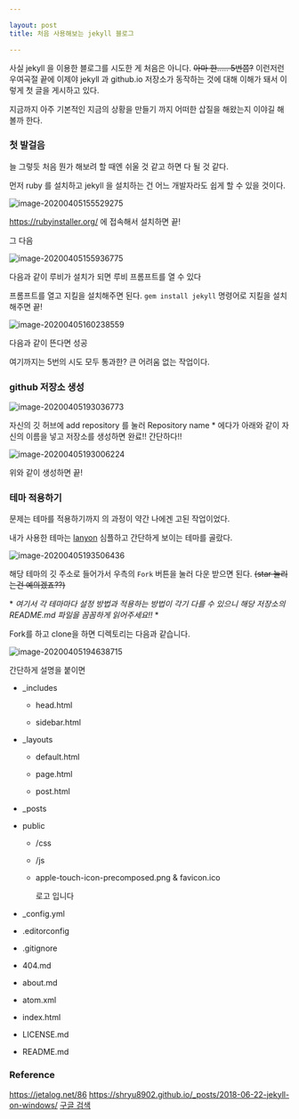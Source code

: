 ```yaml
---

layout: post
title: 처음 사용해보는 jekyll 블로그

---
```


사실 jekyll 을 이용한 블로그를 시도한 게 처음은 아니다. ~~아마 한..... 5번쯤?~~ 이런저런 우여곡절 끝에 이제야 jekyll 과 github.io 저장소가 동작하는 것에 대해 이해가 돼서 이렇게 첫 글을 게시하고 있다.

지금까지 아주 기본적인 지금의 상황을 만들기 까지 어떠한 삽질을 해왔는지 이야길 해볼까 한다.

### 첫 발걸음

늘 그렇듯 처음 뭔가 해보려 할 때엔 쉬울 것 같고 하면 다 될 것 같다.

먼저 ruby 를 설치하고 jekyll 을 설치하는 건 어느 개발자라도 쉽게 할 수 있을 것이다.

![image-20200405155529275](C:\Users\osk\AppData\Roaming\Typora\typora-user-images\image-20200405155529275.png)

https://rubyinstaller.org/ 에 접속해서 설치하면 끝!

그 다음

![image-20200405155936775](C:\Users\osk\AppData\Roaming\Typora\typora-user-images\image-20200405155936775.png)

다음과 같이 루비가 설치가 되면 루비 프롬프트를 열 수 있다

프롬프트를 열고 지킬을 설치해주면 된다. ```gem install jekyll``` 명령어로 지킬을 설치해주면 끝!

![image-20200405160238559](C:\Users\osk\AppData\Roaming\Typora\typora-user-images\image-20200405160238559.png)

다음과 같이 뜬다면 성공

여기까지는 5번의 시도 모두 통과한? 큰 어려움 없는 작업이다.

### github 저장소 생성

![image-20200405193036773](C:\Users\osk\AppData\Roaming\Typora\typora-user-images\image-20200405193036773.png)

자신의 깃 허브에 add repository 를 눌러 Repository name * 에다가 아래와 같이 자신의 이름을 넣고 저장소를 생성하면 완료!! 간단하다!!

![image-20200405193006224](C:\Users\osk\AppData\Roaming\Typora\typora-user-images\image-20200405193006224.png)

위와 같이 생성하면 끝!

### 테마 적용하기

문제는 테마를 적용하기까지 의 과정이 약간 나에겐 고된 작업이었다. 

내가 사용한 테마는 [lanyon](https://github.com/poole/lanyon) 심플하고 간단하게 보이는 테마를 골랐다. 

![image-20200405193506436](C:\Users\osk\AppData\Roaming\Typora\typora-user-images\image-20200405193506436.png)

해당 테마의 깃 주소로 들어가서 우측의 ```Fork``` 버튼을 눌러 다운 받으면 된다. ~~(star 눌리는건 예의겠죠??)~~

\* *여기서 각 테마마다 설정 방법과 적용하는 방법이 각기 다를 수 있으니 해당 저장소의 README.md 파일을 꼼꼼하게 읽어주세요!!* \*

Fork를 하고 clone을 하면 디렉토리는 다음과 같습니다.

![image-20200405194638715](C:\Users\osk\AppData\Roaming\Typora\typora-user-images\image-20200405194638715.png)

간단하게 설명을 붙이면

- _includes

  - head.html
    
  - sidebar.html
    

- _layouts

  - default.html
    
  - page.html
    
  - post.html
    

- _posts
  

- public

  - /css

  - /js

  - apple-touch-icon-precomposed.png & favicon.ico

    로고 입니다

- _config.yml

- .editorconfig

- .gitignore

- 404.md

- about.md

- atom.xml

- index.html

- LICENSE.md

- README.md

### Reference

https://jetalog.net/86
https://shryu8902.github.io/_posts/2018-06-22-jekyll-on-windows/
[구글 검색](https://www.google.com/search?sxsrf=ALeKk01upV1JcU3Vs0brSQG2pzJlcdONWA%3A1586070487927&ei=14OJXvOdOJDx0gTY2Z_ADQ&q=%EC%9C%88%EB%8F%84%EC%9A%B0+jekyll+%EB%B8%94%EB%A1%9C%EA%B7%B8&oq=%EC%9C%88%EB%8F%84%EC%9A%B0+jekyll+%EB%B8%94%EB%A1%9C%EA%B7%B8&gs_lcp=CgZwc3ktYWIQAzIECCMQJ0oQCBcSDDEwLTEzMmcwZzExMUoMCBgSCDEwLTFnMGcyUPAVWPAVYLIoaABwAHgAgAF9iAHWApIBAzAuM5gBAKABAaoBB2d3cy13aXo&sclient=psy-ab&ved=0ahUKEwiz5ZWA3dDoAhWQuJQKHdjsB9gQ4dUDCAw&uact=5](https://www.google.com/search?sxsrf=ALeKk01upV1JcU3Vs0brSQG2pzJlcdONWA%3A1586070487927&ei=14OJXvOdOJDx0gTY2Z_ADQ&q=윈도우+jekyll+블로그&oq=윈도우+jekyll+블로그&gs_lcp=CgZwc3ktYWIQAzIECCMQJ0oQCBcSDDEwLTEzMmcwZzExMUoMCBgSCDEwLTFnMGcyUPAVWPAVYLIoaABwAHgAgAF9iAHWApIBAzAuM5gBAKABAaoBB2d3cy13aXo&sclient=psy-ab&ved=0ahUKEwiz5ZWA3dDoAhWQuJQKHdjsB9gQ4dUDCAw&uact=5))

